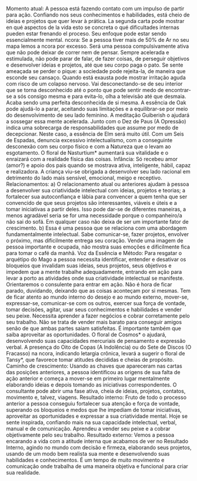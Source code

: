 Momento atual: A pessoa está fazendo contato com um impulso de partir para ação. Confiando nos seus conhecimentos e habilidades, está cheio de ideias e projetos que quer levar à prática. La segunda carta pode mostrar en qué aspectos de la vida esto se concreta o qué dificultades internas pueden estar frenando el proceso. Seu enfoque pode estar sendo essencialmente mental.  ncora: Se a pessoa tiver mais de 50% de Ar no seu mapa lemos a  ncora por excesso. Será uma pessoa compulsivamente ativa que não pode deixar de correr nem de pensar. Sempre acelerada e estimulada, não pode parar de falar, de fazer coisas, de perseguir objetivos e desenvolver ideias e projetos, até que seu corpo paga o pato. Se sente ameaçada se perder o pique: a sociedade pode rejeita-la, de maneira que esconde seu cansaço. Quando está exausta pode mostrar irritação aguda com risco de um colapso nervoso. Vai desconectando-se de seu interior que se torna desconhecido até o ponto que pode sentir medo de encontrar-se a sós consigo mesma e para evita-lo, olha a televisão até que desmaia. Acaba sendo uma perfeita desconhecida de si mesma. A essência de Oak pode ajudá-lo a parar, aceitando suas limitações e a equilibrar-se por meio do desenvolvimento de seu lado feminino. A meditação Guiberish o ajudará a sossegar essa mente acelerada. Junto com o Dez de Paus (A Opressão) indica uma sobrecarga de responsabilidades que assume por medo de decepcionar. Neste caso, a essência de Elm será muito útil. Com um Seis de Espadas, denuncia excessivo intelectualismo, com a conseguinte desconexão com seu corpo físico e com a Natureza que o levam ao esgotamento. O floral de Nasturtium* aumentará sua vitalidade e o enraizará com a realidade física das coisas. Infância: Só recebeu amor (amor?) e apoio dos pais quando se mostrava ativa, inteligente, hábil, capaz e realizadora. A criança viu-se obrigada a desenvolver seu lado racional em detrimento do lado mais sensível, emocional, meigo e receptivo. Relacionamentos: a) O relacionamento atual ou anteriores ajudam à pessoa a desenvolver sua criatividade intelectual com ideias, projetos e teorias; a fortalecer sua autoconfiança e lábia para convencer a quem tenha que ser convencido de que seus projetos são interessantes, viáveis e úteis e a tomar iniciativas a partir deles. Isso pode dar-se de diferentes maneiras, a menos agradável seria se for uma necessidade porque o companheiro/a não sai do sofá. Em qualquer caso não deixa de ser um importante fator de crescimento. b) Essa é uma pessoa que se relaciona com uma abordagem fundamentalmente intelectual. Sabe comunicar-se, fazer projetos, envolver o próximo, mas dificilmente entrega seu coração. Vende uma imagem de pessoa importante e ocupada, não mostra suas emoções e dificilmente fica para tomar o café da manhã. Voz da Essência e Método: Para resgatar o arquétipo do Mago a pessoa necessita identificar, entender e desativar os bloqueios que invalidam suas ideias, seus projetos, seus objetivos e impedem que a mente trabalhe adequadamente, entrando em ação para levar a porto as atividades onde sua criatividade intelectual se manifeste. Orientaremos o consulente para entrar em ação. Não é hora de ficar parado, duvidando, deixando que as coisas aconteçam por si mesmas. Tem de ficar atento ao mundo interno do desejo e ao mundo externo, mover-se, expressar-se, comunicar-se com os outros, exercer sua força de vontade, tomar decisões, agitar, usar seus conhecimentos e habilidades e vender seu peixe. Necessita aprender a fazer negócios e cobrar corretamente pelo seu trabalho. Não se trata de vender mais barato para conseguir amigos senão de que ambas partes saiam satisfeitas. É importante também que saiba aproveitar as oportunidades. O floral de Cosmos* o ajudará, desenvolvendo suas capacidades mercuriais de pensamento e expressão verbal. A presença do Oito de Copas (A Indolência) ou do Sete de Discos (O Fracasso) na  ncora, indicando letargia crônica, levará a sugerir o floral de Tansy*, que favorece tomar atitudes decididas e cheias de propósito. Caminho de crescimento: Usando as chaves que apareceram nas cartas das posições anteriores, a pessoa identificou as origens de sua falta de ação anterior e começa a mover-se em primeiro lugar mentalmente elaborando ideias e depois tomando as iniciativas correspondentes. O consultante pode abrir uma fase ativa, cheia de ideias, projetos, contatos, movimento e, talvez, viagens. Resultado interno: Fruto de todo o processo anterior a pessoa conseguiu fortalecer sua atenção e força de vontade, superando os bloqueios e medos que lhe impediam de tomar iniciativas, aproveitar as oportunidades e expressar a sua criatividade mental. Hoje se sente inspirada, confiando mais na sua capacidade intelectual, verbal, manual e de comunicação. Aprendeu a vender seu peixe e a cobrar objetivamente pelo seu trabalho. Resultado externo: Vemos a pessoa encarando a vida com a atitude interna que acabamos de ver no Resultado Interno, agindo no mundo com decisão e firmeza, elaborando seus projetos, usando de um modo bem realista sua mente e desenvolvendo suas habilidades e conhecimentos. É um tempo de muito movimento e comunicação onde trabalha de uma maneira objetiva e funcional para criar sua realidade. 
